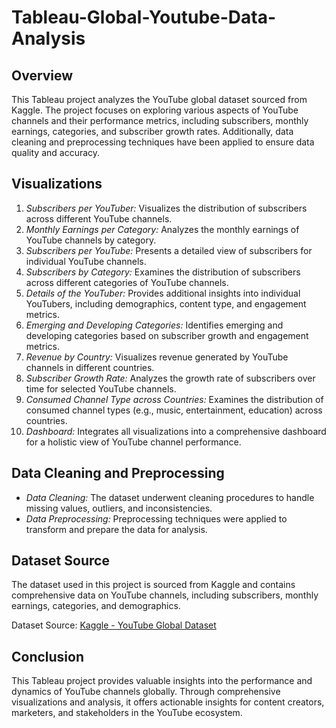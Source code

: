 # Tableau-Global-Youtube-Data-Analysis

## Overview

This Tableau project analyzes the YouTube global dataset sourced from Kaggle. The project focuses on exploring various aspects of YouTube channels and their performance metrics, including subscribers, monthly earnings, categories, and subscriber growth rates. Additionally, data cleaning and preprocessing techniques have been applied to ensure data quality and accuracy.

## Visualizations

1. *Subscribers per YouTuber:* Visualizes the distribution of subscribers across different YouTube channels.
2. *Monthly Earnings per Category:* Analyzes the monthly earnings of YouTube channels by category.
3. *Subscribers per YouTube:* Presents a detailed view of subscribers for individual YouTube channels.
4. *Subscribers by Category:* Examines the distribution of subscribers across different categories of YouTube channels.
5. *Details of the YouTuber:* Provides additional insights into individual YouTubers, including demographics, content type, and engagement metrics.
6. *Emerging and Developing Categories:* Identifies emerging and developing categories based on subscriber growth and engagement metrics.
7. *Revenue by Country:* Visualizes revenue generated by YouTube channels in different countries.
8. *Subscriber Growth Rate:* Analyzes the growth rate of subscribers over time for selected YouTube channels.
9. *Consumed Channel Type across Countries:* Examines the distribution of consumed channel types (e.g., music, entertainment, education) across countries.
10. *Dashboard:* Integrates all visualizations into a comprehensive dashboard for a holistic view of YouTube channel performance.

## Data Cleaning and Preprocessing

- *Data Cleaning:* The dataset underwent cleaning procedures to handle missing values, outliers, and inconsistencies.
- *Data Preprocessing:* Preprocessing techniques were applied to transform and prepare the data for analysis.

## Dataset Source

The dataset used in this project is sourced from Kaggle and contains comprehensive data on YouTube channels, including subscribers, monthly earnings, categories, and demographics.

Dataset Source: [Kaggle - YouTube Global Dataset](https://www.kaggle.com/datasets/nelgiriyewithana/global-youtube-statistics-2023)

## Conclusion

This Tableau project provides valuable insights into the performance and dynamics of YouTube channels globally. Through comprehensive visualizations and analysis, it offers actionable insights for content creators, marketers, and stakeholders in the YouTube ecosystem.


